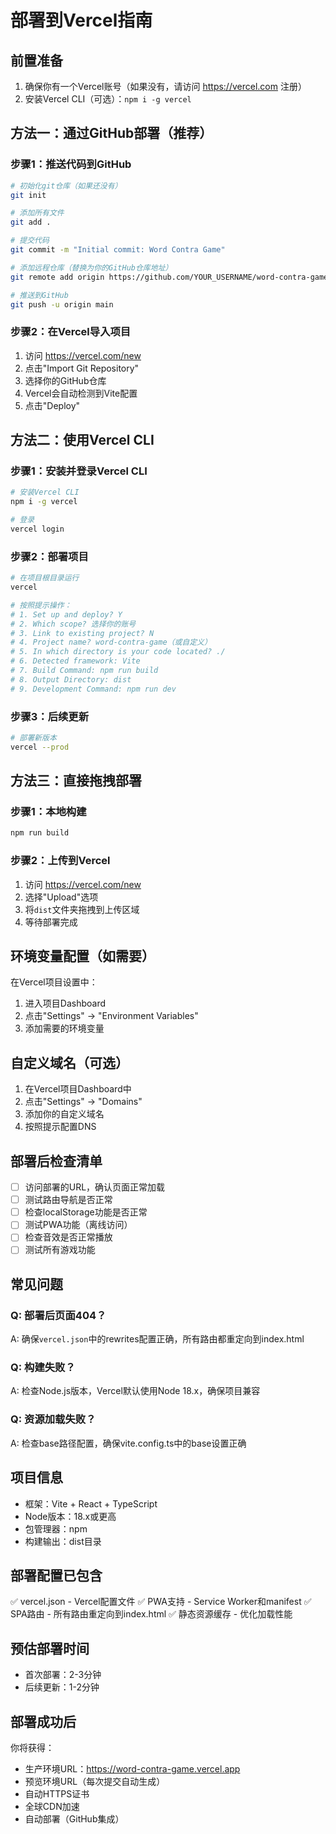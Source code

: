 # 部署到Vercel指南

## 前置准备
1. 确保你有一个Vercel账号（如果没有，请访问 https://vercel.com 注册）
2. 安装Vercel CLI（可选）：`npm i -g vercel`

## 方法一：通过GitHub部署（推荐）

### 步骤1：推送代码到GitHub
```bash
# 初始化git仓库（如果还没有）
git init

# 添加所有文件
git add .

# 提交代码
git commit -m "Initial commit: Word Contra Game"

# 添加远程仓库（替换为你的GitHub仓库地址）
git remote add origin https://github.com/YOUR_USERNAME/word-contra-game.git

# 推送到GitHub
git push -u origin main
```

### 步骤2：在Vercel导入项目
1. 访问 https://vercel.com/new
2. 点击"Import Git Repository"
3. 选择你的GitHub仓库
4. Vercel会自动检测到Vite配置
5. 点击"Deploy"

## 方法二：使用Vercel CLI

### 步骤1：安装并登录Vercel CLI
```bash
# 安装Vercel CLI
npm i -g vercel

# 登录
vercel login
```

### 步骤2：部署项目
```bash
# 在项目根目录运行
vercel

# 按照提示操作：
# 1. Set up and deploy? Y
# 2. Which scope? 选择你的账号
# 3. Link to existing project? N
# 4. Project name? word-contra-game（或自定义）
# 5. In which directory is your code located? ./
# 6. Detected framework: Vite
# 7. Build Command: npm run build
# 8. Output Directory: dist
# 9. Development Command: npm run dev
```

### 步骤3：后续更新
```bash
# 部署新版本
vercel --prod
```

## 方法三：直接拖拽部署

### 步骤1：本地构建
```bash
npm run build
```

### 步骤2：上传到Vercel
1. 访问 https://vercel.com/new
2. 选择"Upload"选项
3. 将`dist`文件夹拖拽到上传区域
4. 等待部署完成

## 环境变量配置（如需要）
在Vercel项目设置中：
1. 进入项目Dashboard
2. 点击"Settings" -> "Environment Variables"
3. 添加需要的环境变量

## 自定义域名（可选）
1. 在Vercel项目Dashboard中
2. 点击"Settings" -> "Domains"
3. 添加你的自定义域名
4. 按照提示配置DNS

## 部署后检查清单
- [ ] 访问部署的URL，确认页面正常加载
- [ ] 测试路由导航是否正常
- [ ] 检查localStorage功能是否正常
- [ ] 测试PWA功能（离线访问）
- [ ] 检查音效是否正常播放
- [ ] 测试所有游戏功能

## 常见问题

### Q: 部署后页面404？
A: 确保`vercel.json`中的rewrites配置正确，所有路由都重定向到index.html

### Q: 构建失败？
A: 检查Node.js版本，Vercel默认使用Node 18.x，确保项目兼容

### Q: 资源加载失败？
A: 检查base路径配置，确保vite.config.ts中的base设置正确

## 项目信息
- 框架：Vite + React + TypeScript
- Node版本：18.x或更高
- 包管理器：npm
- 构建输出：dist目录

## 部署配置已包含
✅ vercel.json - Vercel配置文件
✅ PWA支持 - Service Worker和manifest
✅ SPA路由 - 所有路由重定向到index.html
✅ 静态资源缓存 - 优化加载性能

## 预估部署时间
- 首次部署：2-3分钟
- 后续更新：1-2分钟

## 部署成功后
你将获得：
- 生产环境URL：https://word-contra-game.vercel.app
- 预览环境URL（每次提交自动生成）
- 自动HTTPS证书
- 全球CDN加速
- 自动部署（GitHub集成）